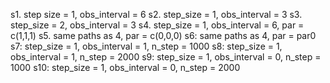 
s1. step size = 1, obs_interval = 6
s2. step_size = 1, obs_interval = 3
s3. step_size = 2, obs_interval = 3
s4. step_size = 1, obs_interval = 6, par = c(1,1,1)
s5. same paths as 4, par = c(0,0,0)
s6: same paths as 4, par = par0
s7: step_size = 1, obs_interval = 1, n_step = 1000
s8: step_size = 1, obs_interval = 1, n_step = 2000
s9: step_size = 1, obs_interval = 0, n_step = 1000
s10: step_size = 1, obs_interval = 0, n_step = 2000
